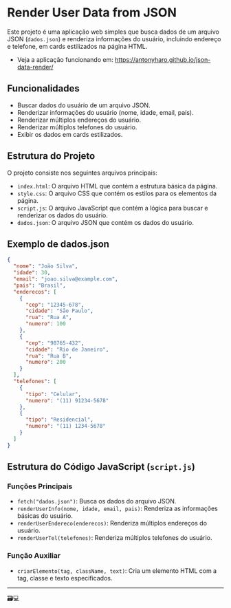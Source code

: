 # Render User Data from JSON

Este projeto é uma aplicação web simples que busca dados de um arquivo JSON (`dados.json`) e renderiza informações do usuário, incluindo endereço e telefone, em cards estilizados na página HTML.

- Veja a aplicação funcionando em: https://antonyharo.github.io/json-data-render/

## Funcionalidades

- Buscar dados do usuário de um arquivo JSON.
- Renderizar informações do usuário (nome, idade, email, país).
- Renderizar múltiplos endereços do usuário.
- Renderizar múltiplos telefones do usuário.
- Exibir os dados em cards estilizados.

## Estrutura do Projeto

O projeto consiste nos seguintes arquivos principais:

- `index.html`: O arquivo HTML que contém a estrutura básica da página.
- `style.css`: O arquivo CSS que contém os estilos para os elementos da página.
- `script.js`: O arquivo JavaScript que contém a lógica para buscar e renderizar os dados do usuário.
- `dados.json`: O arquivo JSON que contém os dados do usuário.

## Exemplo de dados.json

```json
{
  "nome": "João Silva",
  "idade": 30,
  "email": "joao.silva@example.com",
  "pais": "Brasil",
  "enderecos": [
    {
      "cep": "12345-678",
      "cidade": "São Paulo",
      "rua": "Rua A",
      "numero": 100
    },
    {
      "cep": "98765-432",
      "cidade": "Rio de Janeiro",
      "rua": "Rua B",
      "numero": 200
    }
  ],
  "telefones": [
    {
      "tipo": "Celular",
      "numero": "(11) 91234-5678"
    },
    {
      "tipo": "Residencial",
      "numero": "(11) 1234-5678"
    }
  ]
}
```

## Estrutura do Código JavaScript (`script.js`)

### Funções Principais

- `fetch("dados.json")`: Busca os dados do arquivo JSON.
- `renderUserInfo(nome, idade, email, pais)`: Renderiza as informações básicas do usuário.
- `renderUserEndereco(enderecos)`: Renderiza múltiplos endereços do usuário.
- `renderUserTel(telefones)`: Renderiza múltiplos telefones do usuário.

### Função Auxiliar

- `criarElemento(tag, className, text)`: Cria um elemento HTML com a tag, classe e texto especificados.

---

🗃️💻
